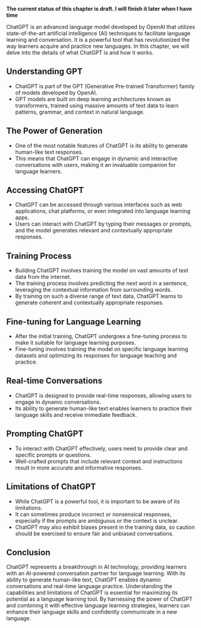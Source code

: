 **The current status of this chapter is draft. I will finish it later when I have time**

ChatGPT is an advanced language model developed by OpenAI that utilizes state-of-the-art artificial intelligence (AI) techniques to facilitate language learning and conversation. It is a powerful tool that has revolutionized the way learners acquire and practice new languages. In this chapter, we will delve into the details of what ChatGPT is and how it works.

**Understanding GPT**
---------------------

* ChatGPT is part of the GPT (Generative Pre-trained Transformer) family of models developed by OpenAI.
* GPT models are built on deep learning architectures known as transformers, trained using massive amounts of text data to learn patterns, grammar, and context in natural language.

**The Power of Generation**
---------------------------

* One of the most notable features of ChatGPT is its ability to generate human-like text responses.
* This means that ChatGPT can engage in dynamic and interactive conversations with users, making it an invaluable companion for language learners.

**Accessing ChatGPT**
---------------------

* ChatGPT can be accessed through various interfaces such as web applications, chat platforms, or even integrated into language learning apps.
* Users can interact with ChatGPT by typing their messages or prompts, and the model generates relevant and contextually appropriate responses.

**Training Process**
--------------------

* Building ChatGPT involves training the model on vast amounts of text data from the internet.
* The training process involves predicting the next word in a sentence, leveraging the contextual information from surrounding words.
* By training on such a diverse range of text data, ChatGPT learns to generate coherent and contextually appropriate responses.

**Fine-tuning for Language Learning**
-------------------------------------

* After the initial training, ChatGPT undergoes a fine-tuning process to make it suitable for language learning purposes.
* Fine-tuning involves training the model on specific language learning datasets and optimizing its responses for language teaching and practice.

**Real-time Conversations**
---------------------------

* ChatGPT is designed to provide real-time responses, allowing users to engage in dynamic conversations.
* Its ability to generate human-like text enables learners to practice their language skills and receive immediate feedback.

**Prompting ChatGPT**
---------------------

* To interact with ChatGPT effectively, users need to provide clear and specific prompts or questions.
* Well-crafted prompts that include relevant context and instructions result in more accurate and informative responses.

**Limitations of ChatGPT**
--------------------------

* While ChatGPT is a powerful tool, it is important to be aware of its limitations.
* It can sometimes produce incorrect or nonsensical responses, especially if the prompts are ambiguous or the context is unclear.
* ChatGPT may also exhibit biases present in the training data, so caution should be exercised to ensure fair and unbiased conversations.

Conclusion
----------

ChatGPT represents a breakthrough in AI technology, providing learners with an AI-powered conversation partner for language learning. With its ability to generate human-like text, ChatGPT enables dynamic conversations and real-time language practice. Understanding the capabilities and limitations of ChatGPT is essential for maximizing its potential as a language learning tool. By harnessing the power of ChatGPT and combining it with effective language learning strategies, learners can enhance their language skills and confidently communicate in a new language.
